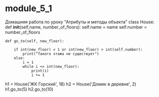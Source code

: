 # module_5_1
Домашняя работа по уроку "Атрибуты и методы объекта"
class House:
    def __init__(self,name, number_of_floors):
        self.name = name
        self.number = number_of_floors

    def go_to(self, new_floor):

        if int(new_floor) < 1 or int(new_floor) > int(self.number):
            print("Такого этажа не существует")
        else:
            i = 1
            while i <= int(new_floor):
                print(i)
                i += 1

h1 = House('ЖК Горский', 18)
h2 = House('Домик в деревне', 2)
h1.go_to(5)
h2.go_to(10)
